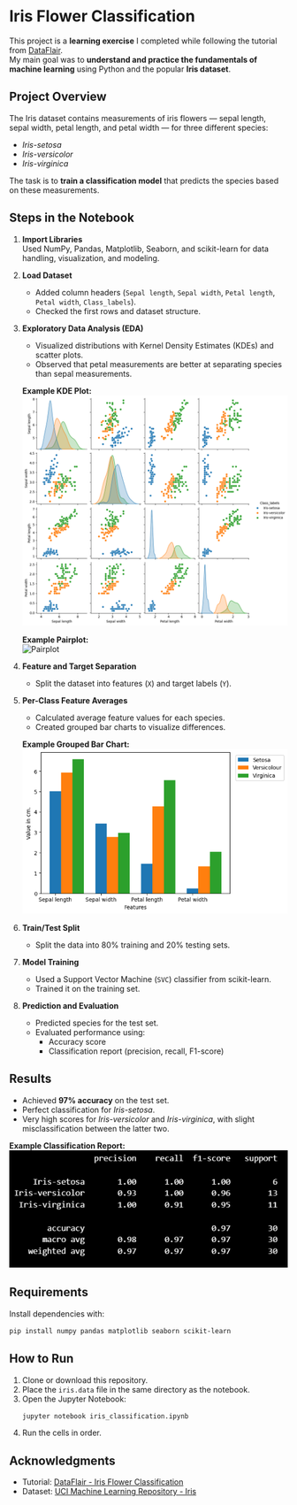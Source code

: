 # Iris Flower Classification

This project is a **learning exercise** I completed while following the tutorial from [DataFlair](https://data-flair.training/blogs/iris-flower-classification/).  
My main goal was to **understand and practice the fundamentals of machine learning** using Python and the popular **Iris dataset**.

## Project Overview
The Iris dataset contains measurements of iris flowers — sepal length, sepal width, petal length, and petal width — for three different species:

- *Iris-setosa*
- *Iris-versicolor*
- *Iris-virginica*

The task is to **train a classification model** that predicts the species based on these measurements.

## Steps in the Notebook

1. **Import Libraries**  
   Used NumPy, Pandas, Matplotlib, Seaborn, and scikit-learn for data handling, visualization, and modeling.

2. **Load Dataset**  
   - Added column headers (`Sepal length`, `Sepal width`, `Petal length`, `Petal width`, `Class_labels`).
   - Checked the first rows and dataset structure.

3. **Exploratory Data Analysis (EDA)**  
   - Visualized distributions with Kernel Density Estimates (KDEs) and scatter plots.
   - Observed that petal measurements are better at separating species than sepal measurements.

   **Example KDE Plot:**  
   ![KDE Plot](images/kde_plot.png)

   **Example Pairplot:**  
   ![Pairplot](images/pairplot.png)

4. **Feature and Target Separation**  
   - Split the dataset into features (`X`) and target labels (`Y`).

5. **Per-Class Feature Averages**  
   - Calculated average feature values for each species.
   - Created grouped bar charts to visualize differences.

   **Example Grouped Bar Chart:**  
   ![Grouped Bar Chart](images/grouped_bar_chart.png)

6. **Train/Test Split**  
   - Split the data into 80% training and 20% testing sets.

7. **Model Training**  
   - Used a Support Vector Machine (`SVC`) classifier from scikit-learn.
   - Trained it on the training set.

8. **Prediction and Evaluation**  
   - Predicted species for the test set.
   - Evaluated performance using:
     - Accuracy score
     - Classification report (precision, recall, F1-score)

## Results
- Achieved **97% accuracy** on the test set.
- Perfect classification for *Iris-setosa*.
- Very high scores for *Iris-versicolor* and *Iris-virginica*, with slight misclassification between the latter two.

**Example Classification Report:**  
![Classification Report](images/classification_report.png)

## Requirements
Install dependencies with:
```bash
pip install numpy pandas matplotlib seaborn scikit-learn
```

## How to Run
1. Clone or download this repository.
2. Place the `iris.data` file in the same directory as the notebook.
3. Open the Jupyter Notebook:
   ```bash
   jupyter notebook iris_classification.ipynb
   ```
4. Run the cells in order.

## Acknowledgments
- Tutorial: [DataFlair - Iris Flower Classification](https://data-flair.training/blogs/iris-flower-classification/)
- Dataset: [UCI Machine Learning Repository - Iris](https://archive.ics.uci.edu/ml/datasets/iris)
